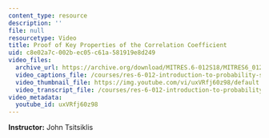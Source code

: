 ```yaml
---
content_type: resource
description: ''
file: null
resourcetype: Video
title: Proof of Key Properties of the Correlation Coefficient
uid: c8e02a7c-002b-ec05-c61a-581919e8d249
video_files:
  archive_url: https://archive.org/download/MITRES.6-012S18/MITRES6_012S18_L12-09_300k.mp4
  video_captions_file: /courses/res-6-012-introduction-to-probability-spring-2018/9a570c0b3ea25720af25144e41e1b539_uxVRfj60z98.vtt
  video_thumbnail_file: https://img.youtube.com/vi/uxVRfj60z98/default.jpg
  video_transcript_file: /courses/res-6-012-introduction-to-probability-spring-2018/d69e4f7def0fe4a2eaed3fcad552840d_uxVRfj60z98.pdf
video_metadata:
  youtube_id: uxVRfj60z98
---
```


**Instructor:** John Tsitsiklis